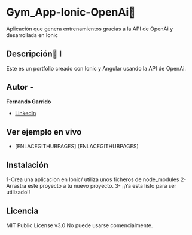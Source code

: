 # Gym_App-Ionic-OpenAi💪
Aplicación que genera entrenamientos gracias a la API de OpenAi y desarrollada en Ionic

## Descripción📝             I
Este es un portfolio creado con Ionic y Angular usando la API de OpenAi.
## Autor -
**Fernando Garrido**
 * [LinkedIn](www.linkedin.com/in/fernando-garrido-fidalgo)
 
## Ver ejemplo en vivo
- [ENLACEGITHUBPAGES] (ENLACEGITHUBPAGES)

## Instalación
1-Crea una aplicacion en Ionic/ utiliza unos ficheros de node_modules
2-Arrastra este proyecto a tu nuevo proyecto.
3- ¡¡Ya esta listo para ser utilizado!!


## Licencia
MIT Public License v3.0
No puede usarse comencialmente.
